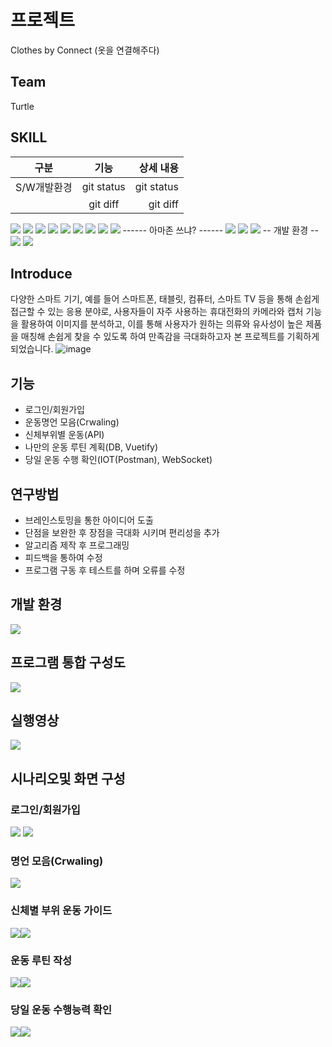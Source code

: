 # 프로젝트
 Clothes by Connect (옷을 연결해주다)
 
## Team
 Turtle 

## SKILL
| 구분 | 기능 | 상세 내용 |
| :---:         |     :---:      |          ---: |
| S/W개발환경   | git status     | git status    |
|              | git diff       | git diff      |
![](https://img.shields.io/badge/Python-3776AB?style=for-the-badge&logo=python&logoColor=white)
![](https://img.shields.io/badge/HTML-239120?style=for-the-badge&logo=html5&logoColor=white)
![](https://img.shields.io/badge/CSS-239120?&style=for-the-badge&logo=css3&logoColor=white)
![](https://img.shields.io/badge/JavaScript-F7DF1E?style=for-the-badge&logo=JavaScript&logoColor=white)
![](https://img.shields.io/badge/Node.js-43853D?style=for-the-badge&logo=node.js&logoColor=white)
![](https://img.shields.io/badge/JSS-F7DF1E?style=for-the-badge&logo=JSS&logoColor=white)
![](https://img.shields.io/badge/Express.js-404D59?style=for-the-badge
)
![](https://img.shields.io/badge/Vue.js-35495E?style=for-the-badge&logo=vue.js&logoColor=4FC08D)
![](https://img.shields.io/badge/PostgreSQL-316192?style=for-the-badge&logo=postgresql&logoColor=white)
------ 아마존 쓰냐? ------
![](https://img.shields.io/badge/Amazon_AWS-232F3E?style=for-the-badge&logo=amazon-aws&logoColor=white)
![](https://img.shields.io/badge/TensorFlow-FF6F00?style=for-the-badge&logo=tensorflow&logoColor=white)
![](https://img.shields.io/badge/Colab-F9AB00?style=for-the-badge&logo=googlecolab&color=525252)
-- 개발 환경 --
![](https://img.shields.io/badge/Visual_Studio_Code-0078D4?style=for-the-badge&logo=visual%20studio%20code&logoColor=white)
![](	https://img.shields.io/badge/GIT-E44C30?style=for-the-badge&logo=git&logoColor=white)

## Introduce
  다양한 스마트 기기, 예를 들어 스마트폰, 태블릿, 컴퓨터, 스마트 TV 등을 통해 손쉽게 접근할 수 있는 응용 분야로, 사용자들이 자주 
  사용하는 휴대전화의 카메라와 캡처 기능을 활용하여 이미지를 분석하고, 이를 통해 사용자가 원하는 의류와 유사성이 높은 제품을 매칭해 
  손쉽게 찾을 수 있도록 하여 만족감을 극대화하고자 본 프로젝트를 기획하게 되었습니다.
![image](https://github.com/user-attachments/assets/beddc667-43b4-4dc4-b492-0d4d1eb22e71)


## 기능
 * 로그인/회원가입
 * 운동명언 모음(Crwaling)
 * 신체부위별 운동(API)
 * 나만의 운동 루틴 계획(DB, Vuetify)
 * 당일 운동 수행 확인(IOT(Postman), WebSocket)

## 연구방법
 * 브레인스토밍을 통한 아이디어 도출
 * 단점을 보완한 후 장점을 극대화 시키며 편리성을 추가
 * 알고리즘 제작 후 프로그래밍
 * 피드백을 통하여 수정
 * 프로그램 구동 후 테스트를 하며 오류를 수정

## 개발 환경
![](README_image/개발환경.png)

## 프로그램 통합 구성도
![](README_image/통합구성도.png)

## 실행영상
![](GIFMaker_me.gif)

## 시나리오및 화면 구성
### 로그인/회원가입
![](README_image/로그인.png) ![](README_image/로그인화면.png)

### 명언 모음(Crwaling)
![](/README_image/크롤링화면.png)

### 신체별 부위 운동 가이드
![](/README_image/신체부위별운동.png)![](/README_image/API화면.png)

### 운동 루틴 작성
![](/README_image/루틴작성.png)![](/README_image/운동루틴화면.png)

### 당일 운동 수행능력 확인
![](/README_image/운동수행확인.png)![](/README_image/IOT화면.png)
